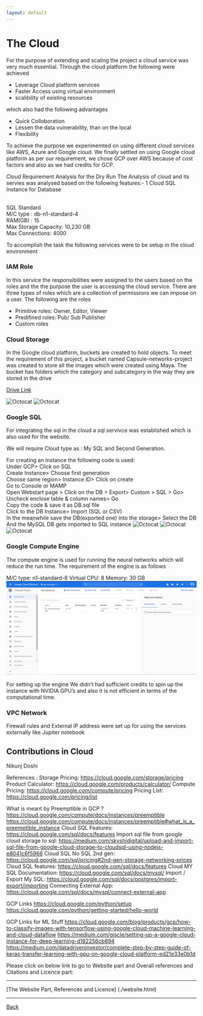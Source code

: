 ```yaml
---
layout: default
---
```





# The Cloud

For the purpose of extending and scaling the project a cloud service was very much essential. Through the cloud platform the following were achieved
- Leverage Cloud platform services
- Faster Access using virtual environment
- scalibility of existing resources 

which also had the following advantages 
- Quick Colloboration 
- Lessen the data vuinerability, than on the local 
- Flexibility 

To achieve the purpose we experimemted on using different cloud services like AWS, Azure and Google cloud. We finally settled on using  Google cloud platform as per our requirement, we chose GCP over AWS because of cost factors and also as we had credits for GCP.

Cloud  Requirement Analysis for the Dry Run
The Analysis of cloud and its servies was analysed based on the following features:- 
1 Cloud SQL Instance for Database
 
<br> SQL Standard 
<br> M/C type : db-n1-standard-4
<br> RAM(GB) : 15
<br> Max Storage Capacity: 10,230 GB
<br> Max Connections: 4000

To accomplish the task the following services were to be setup in the cloud environment

### IAM Role

In this service the responsibilities were assigned to the users based on the roles and the the purpose the user is accessing the cloud service. There are three types of roles which are a collection of permissions we  can impose on a user. The following are the roles  
- Primitive roles: Owner, Editor, Viewer
- Predifined roles: Pub/ Sub Publisher
- Custom roles

<screen shot>

### Cloud Storage

In the Google cloud platform, buckets are created to hold objects. To meet the requirement of this project, a bucket named Capsule-networks-project was created to store all the images which were created using Maya. The bucket has folders which the category and subcategory in the way they are stored in the drive

[Drive Link](https://drive.google.com/drive/u/1/folders/1c7wjh__WL8cVYCPE3ebdM8oSq1riKts6)

![Octocat](https://raw.githubusercontent.com/Preethamalladu/DMDD-Presentation/master/image2.png)
![Octocat](https://raw.githubusercontent.com/Preethamalladu/DMDD-Presentation/master/image5.png)

### Google SQL

For integrating the sql in the cloud a sql servivce was established which is also used for the website.
 
We will require Cloud type as : My SQL and Second Generation.

For creating an instance the following code is used:
<br> Under GCP> Click on SQL
<br> Create Instance> Choose first generation
<br> Choose same region> Instance ID> Click on create
<br> Go to Console or MAMP
<br> Open Webstart page > Click on the DB > Export> Custom > SQL > Go> Uncheck enclose table & column names> Go
<br> Copy the code & save it as DB.sql file
<br> Click to the DB Instance> Import (SQL or CSV)
<br> In the meanwhile save the DB(exported one) into the storage> Select the DB
<br> And the MySQL DB gets imported to SQL instance
![Octocat](https://raw.githubusercontent.com/Preethamalladu/DMDD-Presentation/master/image8.png)
![Octocat](https://raw.githubusercontent.com/Preethamalladu/DMDD-Presentation/master/image10.png)
![Octocat](https://raw.githubusercontent.com/Preethamalladu/DMDD-Presentation/master/image11.png)

### Google Compute Engine

The compute engine is used for running the neural networks which will reduce the run time. The requirement of the engine is as follows
 
M/C type: n1-standard-8
Virtual CPU: 8
Memory: 30 GB
![Octocat](https://github.com/Sindhurakolli/DMDD_portfolio/blob/master/VM_instance.JPG)

For setting up the engine We didn’t had sufficient credits to spin up the instance with NVIDIA GPU’s and also it is not efficient in terms of the computational time.

### VPC Network

Firewall rules and External IP address were set up for using the services externally like Jupiter notebook 

## Contributions in Cloud
Nikunj Doshi 

References :
Storage Pricing: https://cloud.google.com/storage/pricing
Product Calculator: https://cloud.google.com/products/calculator/
Compute Pricing: https://cloud.google.com/compute/pricing
Pricing List: https://cloud.google.com/pricing/list

What is meant by Preemptible in GCP ?
https://cloud.google.com/compute/docs/instances/preemptible
https://cloud.google.com/compute/docs/instances/preemptible#what_is_a_preemptible_instance
Cloud SQL Features: https://cloud.google.com/sql/docs/features
Import sql file from google cloud storage to sql: https://medium.com/skyshidigital/upload-and-import-sql-file-from-google-cloud-storage-to-cloudsql-using-nodejs-e8041c6f5966
Cloud SQL No SQL 2nd gen: https://cloud.google.com/sql/pricing#2nd-gen-storage-networking-prices
Cloud SQL features: https://cloud.google.com/sql/docs/features
Cloud MY SQL Documentation: https://cloud.google.com/sql/docs/mysql/
Import / Export My SQL: https://cloud.google.com/sql/docs/postgres/import-export/importing
Connecting External App: https://cloud.google.com/sql/docs/mysql/connect-external-app

GCP Links 
https://cloud.google.com/python/setup
https://cloud.google.com/python/getting-started/hello-world

GCP Links for ML Stuff
https://cloud.google.com/blog/products/gcp/how-to-classify-images-with-tensorflow-using-google-cloud-machine-learning-and-cloud-dataflow
https://medium.com/giscle/setting-up-a-google-cloud-instance-for-deep-learning-d182256cb894
https://medium.com/datadriveninvestor/complete-step-by-step-guide-of-keras-transfer-learning-with-gpu-on-google-cloud-platform-ed21e33e0b1d




Please click on below link to go to Website part and Overall references and Citations and Licence part:

* * *

[The Website Part, References and Licence] (./website.html)

* * *


[Back](./)

